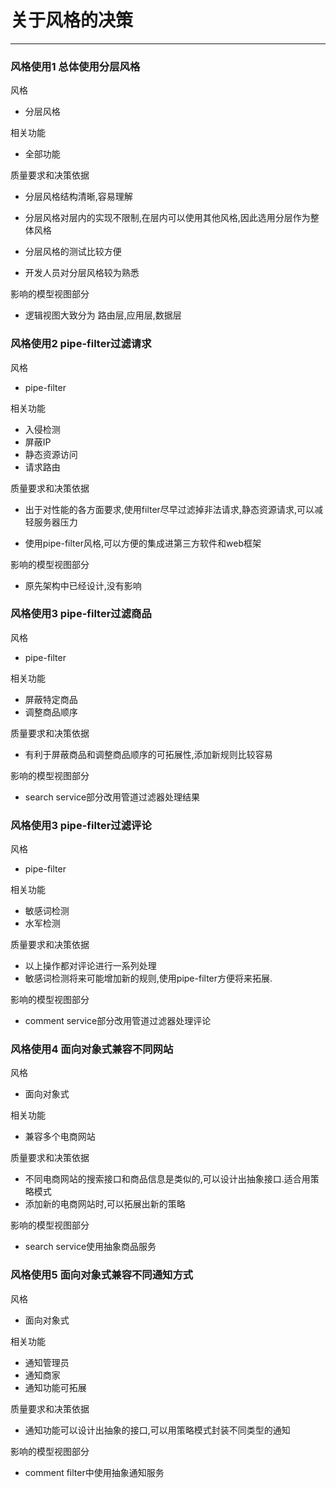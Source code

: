 # 关于风格的决策

---

### 风格使用1 总体使用分层风格

风格

* 分层风格

相关功能

* 全部功能

质量要求和决策依据

* 分层风格结构清晰,容易理解

* 分层风格对层内的实现不限制,在层内可以使用其他风格,因此选用分层作为整体风格

* 分层风格的测试比较方便

* 开发人员对分层风格较为熟悉

影响的模型视图部分

* 逻辑视图大致分为 路由层,应用层,数据层

### 风格使用2 pipe-filter过滤请求

风格

* pipe-filter

相关功能

* 入侵检测
* 屏蔽IP
* 静态资源访问
* 请求路由

质量要求和决策依据

* 出于对性能的各方面要求,使用filter尽早过滤掉非法请求,静态资源请求,可以减轻服务器压力

* 使用pipe-filter风格,可以方便的集成进第三方软件和web框架

影响的模型视图部分

* 原先架构中已经设计,没有影响

### 风格使用3 pipe-filter过滤商品

风格

* pipe-filter

相关功能

* 屏蔽特定商品
* 调整商品顺序

质量要求和决策依据

* 有利于屏蔽商品和调整商品顺序的可拓展性,添加新规则比较容易

影响的模型视图部分

* search service部分改用管道过滤器处理结果

### 风格使用3 pipe-filter过滤评论

风格

* pipe-filter

相关功能

* 敏感词检测
* 水军检测

质量要求和决策依据

* 以上操作都对评论进行一系列处理
* 敏感词检测将来可能增加新的规则,使用pipe-filter方便将来拓展.

影响的模型视图部分

* comment service部分改用管道过滤器处理评论

### 风格使用4 面向对象式兼容不同网站

风格

* 面向对象式

相关功能

* 兼容多个电商网站

质量要求和决策依据

* 不同电商网站的搜索接口和商品信息是类似的,可以设计出抽象接口.适合用策略模式
* 添加新的电商网站时,可以拓展出新的策略

影响的模型视图部分

* search service使用抽象商品服务

### 风格使用5 面向对象式兼容不同通知方式

风格

* 面向对象式

相关功能

* 通知管理员
* 通知商家
* 通知功能可拓展

质量要求和决策依据

* 通知功能可以设计出抽象的接口,可以用策略模式封装不同类型的通知

影响的模型视图部分

* comment filter中使用抽象通知服务



